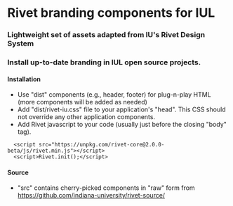 # Rivet branding components for IUL

### Lightweight set of assets adapted from IU's Rivet Design System       
### Install up-to-date branding in IUL open source projects.

#### Installation
- Use "dist" components (e.g., header, footer) for plug-n-play HTML (more components will be added as needed)      
- Add "dist/rivet-iu.css" file to your application's "head". This CSS should not override any other application components.   
- Add Rivet javascript to your code (usually just before the closing "body" tag). 
```  
  <script src="https://unpkg.com/rivet-core@2.0.0-beta/js/rivet.min.js"></script>
  <script>Rivet.init();</script>
```       

#### Source
- "src" contains cherry-picked components in "raw" form from https://github.com/indiana-university/rivet-source/ 

